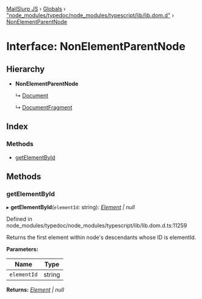 [MailSlurp JS](../README.md) › [Globals](../globals.md) › ["node_modules/typedoc/node_modules/typescript/lib/lib.dom.d"](../modules/_node_modules_typedoc_node_modules_typescript_lib_lib_dom_d_.md) › [NonElementParentNode](_node_modules_typedoc_node_modules_typescript_lib_lib_dom_d_.nonelementparentnode.md)

# Interface: NonElementParentNode

## Hierarchy

* **NonElementParentNode**

  ↳ [Document](_node_modules_typedoc_node_modules_typescript_lib_lib_dom_d_.document.md)

  ↳ [DocumentFragment](_node_modules_typedoc_node_modules_typescript_lib_lib_dom_d_.documentfragment.md)

## Index

### Methods

* [getElementById](_node_modules_typedoc_node_modules_typescript_lib_lib_dom_d_.nonelementparentnode.md#getelementbyid)

## Methods

###  getElementById

▸ **getElementById**(`elementId`: string): *[Element](_node_modules_typedoc_node_modules_typescript_lib_lib_dom_d_.element.md) | null*

Defined in node_modules/typedoc/node_modules/typescript/lib/lib.dom.d.ts:11259

Returns the first element within node's descendants whose ID is elementId.

**Parameters:**

Name | Type |
------ | ------ |
`elementId` | string |

**Returns:** *[Element](_node_modules_typedoc_node_modules_typescript_lib_lib_dom_d_.element.md) | null*
